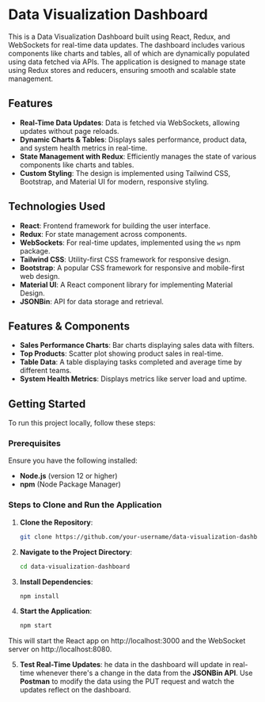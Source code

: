 # Data Visualization Dashboard

This is a Data Visualization Dashboard built using React, Redux, and WebSockets for real-time data updates. The dashboard includes various components like charts and tables, all of which are dynamically populated using data fetched via APIs. The application is designed to manage state using Redux stores and reducers, ensuring smooth and scalable state management.

## Features

- **Real-Time Data Updates**: Data is fetched via WebSockets, allowing updates without page reloads.
- **Dynamic Charts & Tables**: Displays sales performance, product data, and system health metrics in real-time.
- **State Management with Redux**: Efficiently manages the state of various components like charts and tables.
- **Custom Styling**: The design is implemented using Tailwind CSS, Bootstrap, and Material UI for modern, responsive styling.

## Technologies Used

- **React**: Frontend framework for building the user interface.
- **Redux**: For state management across components.
- **WebSockets**: For real-time updates, implemented using the `ws` npm package.
- **Tailwind CSS**: Utility-first CSS framework for responsive design.
- **Bootstrap**: A popular CSS framework for responsive and mobile-first web design.
- **Material UI**: A React component library for implementing Material Design.
- **JSONBin**: API for data storage and retrieval.

## Features & Components

- **Sales Performance Charts**: Bar charts displaying sales data with filters.
- **Top Products**: Scatter plot showing product sales in real-time.
- **Table Data**: A table displaying tasks completed and average time by different teams.
- **System Health Metrics**: Displays metrics like server load and uptime.

## Getting Started

To run this project locally, follow these steps:

### Prerequisites

Ensure you have the following installed:

- **Node.js** (version 12 or higher)
- **npm** (Node Package Manager)

### Steps to Clone and Run the Application

1. **Clone the Repository**:

   ```bash
   git clone https://github.com/your-username/data-visualization-dashboard.git

2. **Navigate to the Project Directory**:

   ```bash
   cd data-visualization-dashboard

3. **Install Dependencies**:

   ```bash
   npm install

4. **Start the Application**:

   ```bash
   npm start

  This will start the React app on http://localhost:3000 and the WebSocket server on http://localhost:8080.

5. **Test Real-Time Updates**:
he data in the dashboard will update in real-time whenever there's a change in the data from the **JSONBin API**. Use **Postman** to modify the data using the PUT request and watch the updates reflect on the dashboard.

